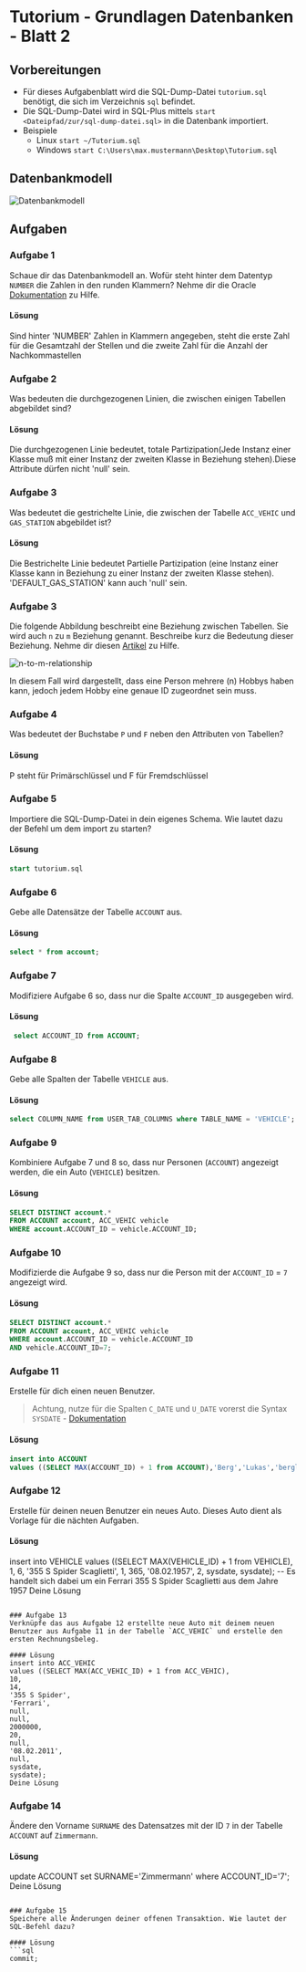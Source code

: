 # Tutorium - Grundlagen Datenbanken - Blatt 2

## Vorbereitungen
* Für dieses Aufgabenblatt wird die SQL-Dump-Datei `tutorium.sql` benötigt, die sich im Verzeichnis `sql` befindet.
* Die SQL-Dump-Datei wird in SQL-Plus mittels `start <Dateipfad/zur/sql-dump-datei.sql>` in die Datenbank importiert.
* Beispiele
  * Linux `start ~/Tutorium.sql`
  * Windows `start C:\Users\max.mustermann\Desktop\Tutorium.sql`

## Datenbankmodell
![Datenbankmodell](./img/datamodler_schema.png)

## Aufgaben

### Aufgabe 1
Schaue dir das Datenbankmodell an. Wofür steht hinter dem Datentyp `NUMBER` die Zahlen in den runden Klammern?
Nehme dir die Oracle [Dokumentation](https://docs.oracle.com/cd/B28359_01/server.111/b28318/datatype.htm#CNCPT012) zu Hilfe.

#### Lösung
Sind hinter 'NUMBER' Zahlen in Klammern angegeben, steht die erste Zahl für die Gesamtzahl der Stellen und die zweite Zahl für die Anzahl der Nachkommastellen

### Aufgabe 2
Was bedeuten die durchgezogenen Linien, die zwischen einigen Tabellen abgebildet sind?

#### Lösung
Die durchgezogenen Linie bedeutet, totale Partizipation(Jede Instanz einer Klasse muß mit einer Instanz der zweiten
Klasse in Beziehung stehen).Diese Attribute dürfen nicht 'null' sein.

### Aufgabe 3
Was bedeutet die gestrichelte Linie, die zwischen der Tabelle `ACC_VEHIC` und `GAS_STATION` abgebildet ist?

#### Lösung
Die Bestrichelte Linie bedeutet Partielle Partizipation (eine Instanz einer Klasse kann in Beziehung zu einer
Instanz der zweiten Klasse stehen). 'DEFAULT_GAS_STATION' kann auch 'null' sein.

### Aufgabe 3
Die folgende Abbildung beschreibt eine Beziehung zwischen Tabellen. Sie wird auch `n` zu `m` Beziehung genannt. Beschreibe kurz die Bedeutung dieser Beziehung.
Nehme dir diesen [Artikel](https://glossar.hs-augsburg.de/Beziehungstypen) zu Hilfe.

![n-to-m-relationship](./img/n-to-m-relationship.png)

In diesem Fall wird dargestellt, dass eine Person mehrere (n) Hobbys haben kann, jedoch jedem Hobby eine genaue ID zugeordnet sein muss.

### Aufgabe 4
Was bedeutet der Buchstabe `P` und `F` neben den Attributen von Tabellen?

#### Lösung
P steht für Primärschlüssel und F für Fremdschlüssel

### Aufgabe 5
Importiere die SQL-Dump-Datei in dein eigenes Schema. Wie lautet dazu der Befehl um dem import zu starten?

#### Lösung
```sql
start tutorium.sql
```

### Aufgabe 6
Gebe alle Datensätze der Tabelle `ACCOUNT` aus.

#### Lösung
```sql
select * from account;
```

### Aufgabe 7
Modifiziere Aufgabe 6 so, dass nur die Spalte `ACCOUNT_ID` ausgegeben wird.

#### Lösung
```sql
 select ACCOUNT_ID from ACCOUNT;
```

### Aufgabe 8
Gebe alle Spalten der Tabelle `VEHICLE` aus.

#### Lösung
```sql
select COLUMN_NAME from USER_TAB_COLUMNS where TABLE_NAME = 'VEHICLE';
```

### Aufgabe 9
Kombiniere Aufgabe 7 und 8 so, dass nur Personen (`ACCOUNT`) angezeigt werden, die ein Auto (`VEHICLE`) besitzen.

#### Lösung
```sql
SELECT DISTINCT account.* 
FROM ACCOUNT account, ACC_VEHIC vehicle 
WHERE account.ACCOUNT_ID = vehicle.ACCOUNT_ID;
```

### Aufgabe 10
Modifizierde die Aufgabe 9 so, dass nur die Person mit der `ACCOUNT_ID` = `7` angezeigt wird.

#### Lösung
```sql
SELECT DISTINCT account.* 
FROM ACCOUNT account, ACC_VEHIC vehicle 
WHERE account.ACCOUNT_ID = vehicle.ACCOUNT_ID
AND vehicle.ACCOUNT_ID=7;
```

### Aufgabe 11
Erstelle für dich einen neuen Benutzer.
> Achtung, nutze für die Spalten `C_DATE` und `U_DATE` vorerst die Syntax `SYSDATE` - [Dokumentation](https://docs.oracle.com/cd/B19306_01/server.102/b14200/functions172.htm)

#### Lösung
```sql
insert into ACCOUNT
values ((SELECT MAX(ACCOUNT_ID) + 1 from ACCOUNT),'Berg','Lukas','berglu@hochschule-trier.de',sysdate,sysdate);

```

### Aufgabe 12
Erstelle für deinen neuen Benutzer ein neues Auto. Dieses Auto dient als Vorlage für die nächten Aufgaben.

#### Lösung
insert into VEHICLE
values ((SELECT MAX(VEHICLE_ID) + 1 from VEHICLE),
1,
6,
'355 S Spider Scaglietti',
1,
365,
'08.02.1957',
2,
sysdate,
sysdate);
-- Es handelt sich dabei um ein Ferrari 355 S Spider Scaglietti aus dem Jahre 1957
Deine Lösung
```

### Aufgabe 13
Verknüpfe das aus Aufgabe 12 erstellte neue Auto mit deinem neuen Benutzer aus Aufgabe 11 in der Tabelle `ACC_VEHIC` und erstelle den ersten Rechnungsbeleg.

#### Lösung
insert into ACC_VEHIC
values ((SELECT MAX(ACC_VEHIC_ID) + 1 from ACC_VEHIC),
10,
14,
'355 S Spider',
'Ferrari',
null,
null,
2000000,
20,
null,
'08.02.2011',
null,
sysdate,
sysdate);
Deine Lösung
```

### Aufgabe 14
Ändere den Vorname `SURNAME` des Datensatzes mit der ID `7` in der Tabelle `ACCOUNT` auf `Zimmermann`.

#### Lösung
update ACCOUNT set SURNAME='Zimmermann' where ACCOUNT_ID='7';
Deine Lösung
```

### Aufgabe 15
Speichere alle Änderungen deiner offenen Transaktion. Wie lautet der SQL-Befehl dazu?

#### Lösung
```sql
commit;
```